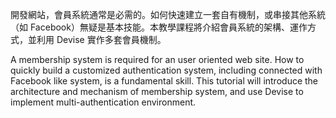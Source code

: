 開發網站，會員系統通常是必需的。如何快速建立一套自有機制，或串接其他系統（如 Facebook）無疑是基本技能。本教學課程將介紹會員系統的架構、運作方式，並利用 Devise 實作多套會員機制。

A membership system is required for an user oriented web site. How to quickly build a customized authentication system, including connected with Facebook like system, is a fundamental skill. This tutorial will introduce the architecture and mechanism of membership system, and use Devise to implement multi-authentication environment.
